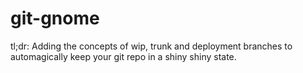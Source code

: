 # git-gnome
tl;dr: Adding the concepts of wip, trunk and deployment branches to automagically keep your git repo in a shiny shiny state.
